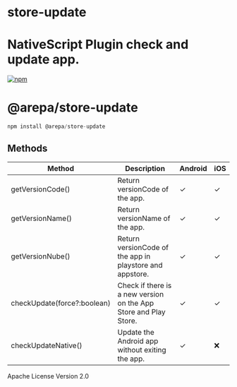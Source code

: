 # store-update

# NativeScript Plugin check and update app.

<a href="https://www.npmjs.com/package/@arepa/store-update">
    <img src="https://img.shields.io/npm/dt/@arepa/store-update.svg?label=npm%20downloads" alt="npm">
</a>

# @arepa/store-update

```javascript
npm install @arepa/store-update
```

## Methods
| Method | Description | Android | iOS |
| ------ | ----------- | ------- | --- |
| getVersionCode() | Return versionCode of the app. | ✓ | ✓ |
| getVersionName() | Return versionName of the app. | ✓ | ✓ |
| getVersionNube() | Return versionCode of the app in playstore and appstore. | ✓ | ✓ |
| checkUpdate(force?:boolean) | Check if there is a new version on the App Store and Play Store. | ✓ | ✓ |
| checkUpdateNative() | Update the Android app without exiting the app. | ✓ | ❌ |

Apache License Version 2.0
